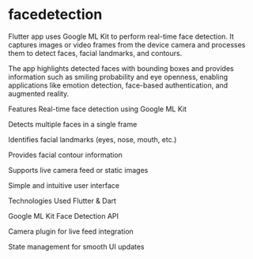  # facedetection

 Flutter app uses Google ML Kit to perform real-time face detection. It captures images or video frames from the device camera and processes them to detect faces, facial landmarks, and contours.

The app highlights detected faces with bounding boxes and provides information such as smiling probability and eye openness, enabling applications like emotion detection, face-based authentication, and augmented reality.

Features
Real-time face detection using Google ML Kit

Detects multiple faces in a single frame

Identifies facial landmarks (eyes, nose, mouth, etc.)

Provides facial contour information

Supports live camera feed or static images

Simple and intuitive user interface

Technologies Used
Flutter & Dart

Google ML Kit Face Detection API

Camera plugin for live feed integration

State management for smooth UI updates

